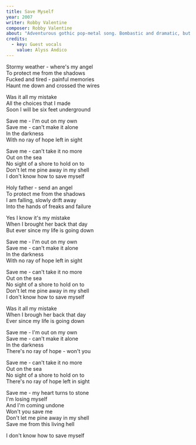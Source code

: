 ```yaml
---
title: Save Myself
year: 2007
writer: Robby Valentine
composer: Robby Valentine
about: "Adventurous gothic pop-metal song. Bombastic and dramatic, but catchy. Also a highlight of the album. Featuring vocalist Alyss Andico in the final chorus and the theme vocal lines. Hit potential written all over it."
credits:
  - key: Guest vocals
    value: Alyss Andico
---
```


<p>Stormy weather - where's my angel<br />
To protect me from the shadows<br />
Fucked and tired - painful memories<br />
Haunt me down and crossed the wires</p>

<p>Was it all my mistake<br />
All the choices that I made<br />
Soon I will be six feet underground</p>

<p>Save me - I'm out on my own<br />
Save me - can't make it alone<br />
In the darkness<br />
With no ray of hope left in sight</p>

<p>Save me - can't take it no more<br />
Out on the sea<br />
No sight of a shore to hold on to <br />
Don't let me pine away in my shell<br />
I don't know how to save myself</p>

<p>Holy father - send an angel<br />
To protect me from the shadows<br />
I am falling, slowly drift away<br />
Into the hands of freaks and failure</p>

<p>Yes I know it's my mistake<br />
When I brought her back that day<br />
But ever since my life is going down</p>

<p>Save me - I'm out on my own<br />
Save me - can't make it alone<br />
In the darkness<br />
With no ray of hope left in sight</p>

<p>Save me - can't take it no more<br />
Out on the sea<br />
No sight of a shore to hold on to<br />
Don't let me pine away in my shell<br />
I don't know how to save myself</p>

<p>Was it all my mistake<br />
When I brough her back that day<br />
Ever since my life is going down</p>

<p>Save me - I'm out on my own<br />
Save me - can't make it alone<br />
In the darkness<br />
There's no ray of hope - won't you</p>

<p>Save me - can't take it no more<br />
Out on the sea<br />
No sight of a shore to hold on to<br />
There's no ray of hope left in sight</p>

<p>Save me - my heart turns to stone<br />
I'm losing myself<br />
And I'm coming undone<br />
Won't you save me<br />
Don't let me pine away in my shell<br />
Save me from this living hell</p>

<p>I don't know how to save myself</p>